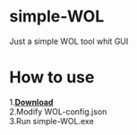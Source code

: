 # simple-WOL
Just a simple WOL tool whit GUI
# How to use
1.[**Download**](https://github.com/fly2andromeda/simple-WOL/releases/download/0.01/simple-WOL.zip)  
2.Modify WOL-config.json  
3.Run simple-WOL.exe  
